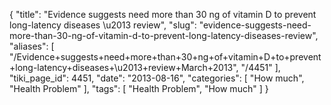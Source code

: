 {
    "title": "Evidence suggests need more than 30 ng of vitamin D to prevent long-latency diseases \u2013 review",
    "slug": "evidence-suggests-need-more-than-30-ng-of-vitamin-d-to-prevent-long-latency-diseases-review",
    "aliases": [
        "/Evidence+suggests+need+more+than+30+ng+of+vitamin+D+to+prevent+long-latency+diseases+\u2013+review+March+2013",
        "/4451"
    ],
    "tiki_page_id": 4451,
    "date": "2013-08-16",
    "categories": [
        "How much",
        "Health Problem"
    ],
    "tags": [
        "Health Problem",
        "How much"
    ]
}
